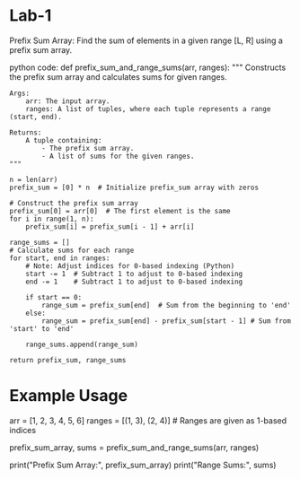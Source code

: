 # Lab-1
Prefix Sum Array: Find the sum of elements in a given range [L, R] using a prefix sum array.


python code: 
def prefix_sum_and_range_sums(arr, ranges):
    """
    Constructs the prefix sum array and calculates sums for given ranges.

    Args:
        arr: The input array.
        ranges: A list of tuples, where each tuple represents a range (start, end).

    Returns:
        A tuple containing:
            - The prefix sum array.
            - A list of sums for the given ranges.
    """

    n = len(arr)
    prefix_sum = [0] * n  # Initialize prefix_sum array with zeros

    # Construct the prefix sum array
    prefix_sum[0] = arr[0]  # The first element is the same
    for i in range(1, n):
        prefix_sum[i] = prefix_sum[i - 1] + arr[i]

    range_sums = []
    # Calculate sums for each range
    for start, end in ranges:
        # Note: Adjust indices for 0-based indexing (Python)
        start -= 1  # Subtract 1 to adjust to 0-based indexing
        end -= 1    # Subtract 1 to adjust to 0-based indexing

        if start == 0:
            range_sum = prefix_sum[end]  # Sum from the beginning to 'end'
        else:
            range_sum = prefix_sum[end] - prefix_sum[start - 1] # Sum from 'start' to 'end'

        range_sums.append(range_sum)

    return prefix_sum, range_sums
# Example Usage
arr = [1, 2, 3, 4, 5, 6]
ranges = [(1, 3), (2, 4)]  # Ranges are given as 1-based indices

prefix_sum_array, sums = prefix_sum_and_range_sums(arr, ranges)

print("Prefix Sum Array:", prefix_sum_array)
print("Range Sums:", sums)



